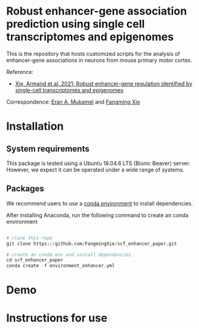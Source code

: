 # Robust enhancer-gene association prediction using single cell transcriptomes and epigenomes


This is the repository that hosts customized scripts for the analysis of enhancer-gene associations in neurons from mouse primary motor cortex.

Reference:
- [Xie, Armand et al. 2021; Robust enhancer-gene regulation identified by single-cell transcriptomes and epigenomes](https://www.biorxiv.org/content/10.1101/2021.10.25.465795v1)

Correspondence: [Eran A. Mukamel](mailto:emukamel@ucsd.edu) and [Fangming Xie](mailto:f7xie@ucsd.edu)

# Installation
## System requirements
This package is tested using a Ubuntu 18.04.6 LTS (Bionic Beaver) server. However, we expect it can be operated under a wide range of systems.

## Packages
We recommend users to use a [conda environment](https://docs.conda.io/projects/conda/en/latest/user-guide/getting-started.html) to install dependencies.

After installing Anaconda, run the following command to create an conda environment
```python

# clone this repo
git clone https://github.com/FangmingXie/scf_enhancer_paper.git

# create an conda env and install dependancies.
cd scf_enhancer_paper
conda create -f environment_enhancer.yml
```

# Demo




# Instructions for use


